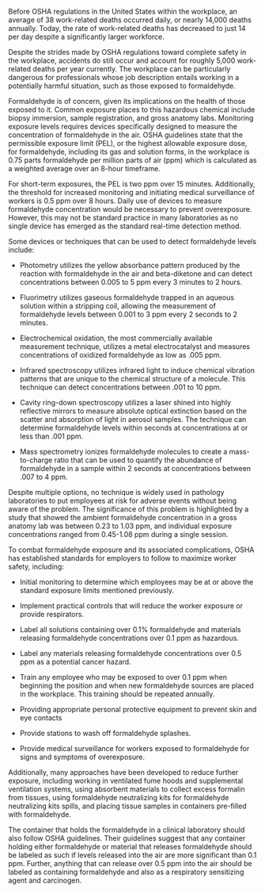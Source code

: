 Before OSHA regulations in the United States within the workplace, an average of 38 work-related deaths occurred daily, or nearly 14,000 deaths annually. Today, the rate of work-related deaths has decreased to just 14 per day despite a significantly larger workforce.

Despite the strides made by OSHA regulations toward complete safety in the workplace, accidents do still occur and account for roughly 5,000 work-related deaths per year currently. The workplace can be particularly dangerous for professionals whose job description entails working in a potentially harmful situation, such as those exposed to formaldehyde.

Formaldehyde is of concern, given its implications on the health of those exposed to it. Common exposure places to this hazardous chemical include biopsy immersion, sample registration, and gross anatomy labs. Monitoring exposure levels requires devices specifically designed to measure the concentration of formaldehyde in the air. OSHA guidelines state that the permissible exposure limit (PEL), or the highest allowable exposure dose, for formaldehyde, including its gas and solution forms, in the workplace is 0.75 parts formaldehyde per million parts of air (ppm) which is calculated as a weighted average over an 8-hour timeframe.

For short-term exposures, the PEL is two ppm over 15 minutes. Additionally, the threshold for increased monitoring and initiating medical surveillance of workers is 0.5 ppm over 8 hours. Daily use of devices to measure formaldehyde concentration would be necessary to prevent overexposure. However, this may not be standard practice in many laboratories as no single device has emerged as the standard real-time detection method.

Some devices or techniques that can be used to detect formaldehyde levels include:

- Photometry utilizes the yellow absorbance pattern produced by the reaction with formaldehyde in the air and beta-diketone and can detect concentrations between 0.005 to 5 ppm every 3 minutes to 2 hours.

- Fluorimetry utilizes gaseous formaldehyde trapped in an aqueous solution within a stripping coil, allowing the measurement of formaldehyde levels between 0.001 to 3 ppm every 2 seconds to 2 minutes.

- Electrochemical oxidation, the most commercially available measurement technique, utilizes a metal electrocatalyst and measures concentrations of oxidized formaldehyde as low as .005 ppm.

- Infrared spectroscopy utilizes infrared light to induce chemical vibration patterns that are unique to the chemical structure of a molecule. This technique can detect concentrations between .001 to 10 ppm.

- Cavity ring-down spectroscopy utilizes a laser shined into highly reflective mirrors to measure absolute optical extinction based on the scatter and absorption of light in aerosol samples. The technique can determine formaldehyde levels within seconds at concentrations at or less than .001 ppm.

- Mass spectrometry ionizes formaldehyde molecules to create a mass-to-charge ratio that can be used to quantify the abundance of formaldehyde in a sample within 2 seconds at concentrations between .007 to 4 ppm.

Despite multiple options, no technique is widely used in pathology laboratories to put employees at risk for adverse events without being aware of the problem. The significance of this problem is highlighted by a study that showed the ambient formaldehyde concentration in a gross anatomy lab was between 0.23 to 1.03 ppm, and individual exposure concentrations ranged from 0.45-1.08 ppm during a single session.

To combat formaldehyde exposure and its associated complications, OSHA has established standards for employers to follow to maximize worker safety, including:

- Initial monitoring to determine which employees may be at or above the standard exposure limits mentioned previously.

- Implement practical controls that will reduce the worker exposure or provide respirators.

- Label all solutions containing over 0.1% formaldehyde and materials releasing formaldehyde concentrations over 0.1 ppm as hazardous.

- Label any materials releasing formaldehyde concentrations over 0.5 ppm as a potential cancer hazard.

- Train any employee who may be exposed to over 0.1 ppm when beginning the position and when new formaldehyde sources are placed in the workplace. This training should be repeated annually.

- Providing appropriate personal protective equipment to prevent skin and eye contacts

- Provide stations to wash off formaldehyde splashes.

- Provide medical surveillance for workers exposed to formaldehyde for signs and symptoms of overexposure.

Additionally, many approaches have been developed to reduce further exposure, including working in ventilated fume hoods and supplemental ventilation systems, using absorbent materials to collect excess formalin from tissues, using formaldehyde neutralizing kits for formaldehyde neutralizing kits spills, and placing tissue samples in containers pre-filled with formaldehyde.

The container that holds the formaldehyde in a clinical laboratory should also follow OSHA guidelines. Their guidelines suggest that any container holding either formaldehyde or material that releases formaldehyde should be labeled as such if levels released into the air are more significant than 0.1 ppm. Further, anything that can release over 0.5 ppm into the air should be labeled as containing formaldehyde and also as a respiratory sensitizing agent and carcinogen.